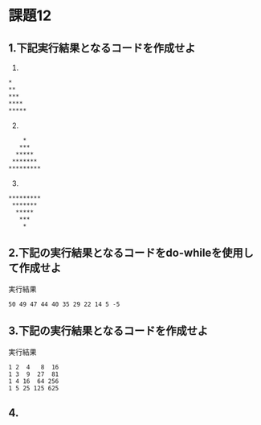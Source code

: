 # 課題12

## 1.下記実行結果となるコードを作成せよ

1)
```
*             
**       
***           
****    
*****     
```

2)
```
    *    
   ***     
  *****   
 ******* 
*********   
```

3)
```
********* 
 *******      
  *****       
   ***    
    *  
```

## 2.下記の実行結果となるコードをdo-whileを使用して作成せよ

実行結果
```
50 49 47 44 40 35 29 22 14 5 -5
```

## 3.下記の実行結果となるコードを作成せよ

実行結果
```
1 2  4   8  16
1 3  9  27  81
1 4 16  64 256
1 5 25 125 625
```

## 4.

